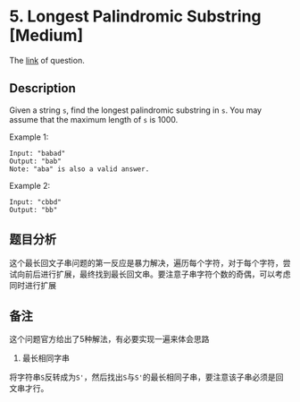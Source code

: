 # 5. Longest Palindromic Substring [Medium]

The [link](https://leetcode.com/problems/longest-palindromic-substring/solution/) of question.

## Description

Given a string `s`, find the longest palindromic substring in `s`. You may assume that the maximum length of `s` is 1000.

Example 1:
```
Input: "babad"
Output: "bab"
Note: "aba" is also a valid answer.
```

Example 2:
```
Input: "cbbd"
Output: "bb"
```

## 题目分析

这个最长回文子串问题的第一反应是暴力解决，遍历每个字符，对于每个字符，尝试向前后进行扩展，最终找到最长回文串。要注意子串字符个数的奇偶，可以考虑同时进行扩展

## 备注

这个问题官方给出了5种解法，有必要实现一遍来体会思路

1. 最长相同字串

  将字符串`S`反转成为`S'`，然后找出`S`与`S'`的最长相同子串，要注意该子串必须是回文串才行。